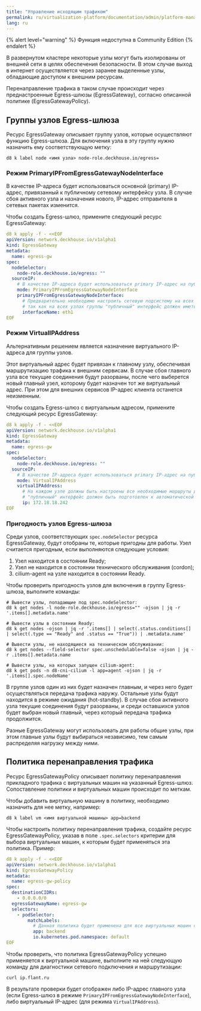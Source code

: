 ```yaml
---
title: "Управление исходящим трафиком"
permalink: ru/virtualization-platform/documentation/admin/platform-management/network/egress.html
lang: ru
---
```


{% alert level="warning" %}
Функция недоступна в Community Edition
{% endalert %}

В развернутом кластере некоторые узлы могут быть изолированы от внешней сети в целях обеспечения безопасности.
В этом случае выход в интернет осуществляется через заранее выделенные узлы, обладающие доступом к внешним ресурсам.

Перенаправление трафика в таком случае происходит через преднастроенные Egress-шлюзы (EgressGateway), согласно описанной политике (EgressGatewayPolicy).

## Группы узлов Egress-шлюза

Ресурс EgressGateway описывает группу узлов, которые осуществляют функцию Egress-шлюза.
Для включения узла в эту группу нужно назначить ему соответствующую метку:

```shell
d8 k label node <имя узла> node-role.deckhouse.io/egress=
```

### Режим PrimaryIPFromEgressGatewayNodeInterface

В качестве IP-адреса будет использоваться основной (primary) IP-адрес, привязанный к публичному сетевому интерфейсу узла.
В случае сбоя активного узла и назначения нового, IP-адрес отправителя в сетевых пакетах изменится.

Чтобы создать Egress-шлюз, примените следующий ресурс EgressGateway:

```yaml
d8 k apply -f - <<EOF
apiVersion: network.deckhouse.io/v1alpha1
kind: EgressGateway
metadata:
  name: egress-gw
spec:
  nodeSelector:
    node-role.deckhouse.io/egress: ""
  sourceIP:
    # В качестве IP-адреса будет использоваться primary IP-адрес на публичном сетевом интерфейсе узла.
    mode: PrimaryIPFromEgressGatewayNodeInterface
    primaryIPFromEgressGatewayNodeInterface:
      # Предварительно необходимо настроить сетевую подсистему на всех Egress-узлах,
      # так как на всех узлах группы "публичный" интерфейс должен иметь одинаковое имя (например, eth1).
      interfaceName: eth1
EOF
```

### Режим VirtualIPAddress

Альтернативным решением является назначение виртуального IP-адреса для группы узлов.

Этот виртуальный адрес будет привязан к главному узлу, обеспечивая маршрутизацию трафика к внешним сервисам.
В случае сбоя главного узла все текущие соединения будут разорваны, после чего выберется новый главный узел, которому будет назначен тот же виртуальный адрес. При этом для внешних сервисов IP-адрес клиента останется неизменным.

Чтобы создать Egress-шлюз с виртуальным адресом, примените следующий ресурс EgressGateway:

```yaml
d8 k apply -f - <<EOF
apiVersion: network.deckhouse.io/v1alpha1
kind: EgressGateway
metadata:
  name: egress-gw
spec:
  nodeSelector:
    node-role.deckhouse.io/egress: ""
  sourceIP:
    # В качестве IP-адреса будет использоваться primary IP-адрес на публичном сетевом интерфейсе узла.
    mode: VirtualIPAddress
    virtualIPAddress:
      # На каждом узле должны быть настроены все необходимые маршруты для доступа на все внешние публичные сервисы,
      # "публичный" интерфейс должен быть подготовлен к автоматической настройке "виртуального" IP в качестве secondary IP-адреса.
      ip: 172.18.18.242
EOF
```

### Пригодность узлов Egress-шлюза

Среди узлов, соответствующих `spec.nodeSelector` ресурса EgressGateway, будут отобраны те, которые пригодны для работы.
Узел считается пригодным, если выполняются следующие условия:

1. Узел находится в состоянии Ready;
1. Узел не находится в состоянии технического обслуживания (cordon);
1. cilium-agent на узле находится в состоянии Ready.

Чтобы проверить пригодность узлов для включения в группу Egress-шлюза, выполните команды:

```shell
# Вывести узлы, попадающие под spec.nodeSelector:
d8 k get nodes -l node-role.deckhouse.io/egress="" -ojson | jq -r '.items[].metadata.name'

# Вывести узлы в состоянии Ready:
d8 k get nodes -ojson | jq -r '.items[] | select(.status.conditions[] | select(.type == "Ready" and .status == "True")) | .metadata.name'

# Вывести узлы, не находящиеся на техническом обслуживании:
d8 k get nodes --field-selector spec.unschedulable=false -ojson | jq -r .items[].metadata.name

# Вывести узлы, на которых запущен cilium-agent:
d8 k get pods -n d8-cni-cilium -l app=agent -ojson | jq -r '.items[].spec.nodeName'
```

В группе узлов один из них будет назначен главным, и через него будет осуществляться передача трафика наружу.
Остальные узлы будут находится в режиме ожидания (hot-standby).
В случае сбоя активного узла текущие соединения будут разорваны, и среди оставшихся узлов будет выбран новый главный, через который передача трафика продолжится.

Разные EgressGateway могут использовать для работы общие узлы, при этом главные узлы будут выбираться независимо, тем самым распределяя нагрузку между ними.

## Политика перенаправления трафика

Ресурс EgressGatewayPolicy описывает политику перенаправления прикладного трафика с виртуальных машин на указанный Egress-шлюз.
Сопоставление политики и виртуальных машин происходит по меткам.

Чтобы добавить виртуальную машину в политику, необходимо назначить для нее метку, например:

```shell
d8 k label vm <имя виртуальной машины> app=backend
```

Чтобы настроить политику перенаправления трафика, создайте ресурс EgressGatewayPolicy, указав в поле `.spec.selectors` критерии для выбора виртуальных машин, к которым будет применяться эта политика.
Пример:

```yaml
d8 k apply -f - <<EOF
apiVersion: network.deckhouse.io/v1alpha1
kind: EgressGatewayPolicy
metadata:
  name: egress-gw-policy
spec:
  destinationCIDRs:
    - 0.0.0.0/0
  egressGatewayName: egress-gw
  selectors:
    - podSelector:
        matchLabels:
          # Данная политика будет применена для все виртуальных машин с меткой app=backend в пространстве default.
          app: backend
          io.kubernetes.pod.namespace: default
EOF
```

Чтобы проверить, что политика EgressGatewayPolicy успешно применяется к виртуальной машине, выполните на ней следующую команду для диагностики сетевого подключения и маршрутизации:

```shell
curl ip.flant.ru
```

В результате проверки будет отображен либо IP-адрес главного узла (если Egress-шлюз в режиме `PrimaryIPFromEgressGatewayNodeInterface`),
либо виртуальный IP-адрес (для режима `VirtualIPAddress`).
